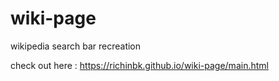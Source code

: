 # wiki-page
wikipedia search bar recreation

check out here : https://richinbk.github.io/wiki-page/main.html

